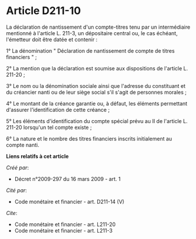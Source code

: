 # Article D211-10

La déclaration de nantissement d'un compte-titres tenu par un intermédiaire mentionné à l'article L. 211-3, un dépositaire
central ou, le cas échéant, l'émetteur doit être datée et contenir : 

1° La dénomination " Déclaration de nantissement de compte de titres financiers " ; 

2° La mention que la déclaration est soumise aux dispositions de l'article L. 211-20 ;

3° Le nom ou la dénomination sociale ainsi que l'adresse du constituant et du créancier nanti ou de leur siège social s'il
s'agit de personnes morales ; 

4° Le montant de la créance garantie ou, à défaut, les éléments permettant d'assurer l'identification de cette créance ; 

5° Les éléments d'identification du compte spécial prévu au II de l'article L. 211-20 lorsqu'un tel compte existe ; 

6° La nature et le nombre des titres financiers inscrits initialement au compte nanti.

**Liens relatifs à cet article**

_Créé par_:

  - Décret n°2009-297 du 16 mars 2009 - art. 1

_Cité par_:

  - Code monétaire et financier - art. D211-14 (V)

_Cite_:

  - Code monétaire et financier - art. L211-20
  - Code monétaire et financier - art. L211-3
